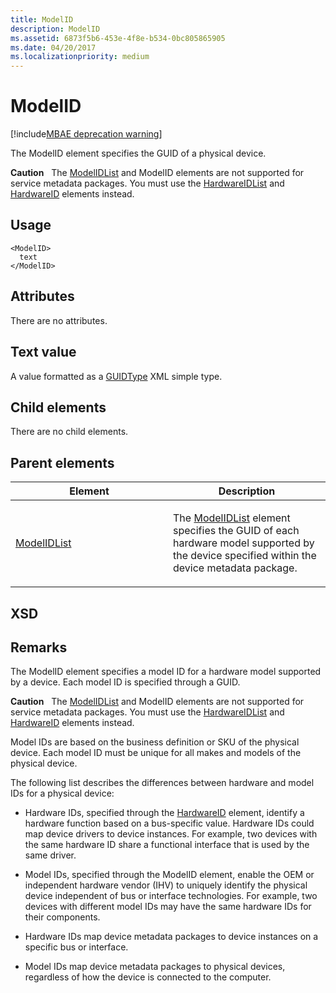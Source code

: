 ```yaml
---
title: ModelID
description: ModelID
ms.assetid: 6873f5b6-453e-4f8e-b534-0bc805865905
ms.date: 04/20/2017
ms.localizationpriority: medium
---
```


# ModelID

[!include[MBAE deprecation warning](../includes/mbae-deprecation-warning.md)]

The ModelID element specifies the GUID of a physical device.

**Caution**  
The [ModelIDList](modelidlist.md) and ModelID elements are not supported for service metadata packages. You must use the [HardwareIDList](hardwareidlist.md) and [HardwareID](hardwareid.md) elements instead.

 

## <span id="Usage"></span><span id="usage"></span><span id="USAGE"></span>Usage


``` syntax
<ModelID>
  text
</ModelID>
```

## <span id="Attributes"></span><span id="attributes"></span><span id="ATTRIBUTES"></span>Attributes


There are no attributes.

## <span id="Text_value"></span><span id="text_value"></span><span id="TEXT_VALUE"></span>Text value


A value formatted as a [GUIDType](guidtype-packageinfo.md) XML simple type.

## <span id="Child_elements"></span><span id="child_elements"></span><span id="CHILD_ELEMENTS"></span>Child elements


There are no child elements.

## <span id="Parent_elements"></span><span id="parent_elements"></span><span id="PARENT_ELEMENTS"></span>Parent elements


<table>
<colgroup>
<col width="50%" />
<col width="50%" />
</colgroup>
<thead>
<tr class="header">
<th>Element</th>
<th>Description</th>
</tr>
</thead>
<tbody>
<tr class="odd">
<td><p><a href="modelidlist.md" data-raw-source="[ModelIDList](modelidlist.md)">ModelIDList</a></p></td>
<td><p>The <a href="modelidlist.md" data-raw-source="[ModelIDList](modelidlist.md)">ModelIDList</a> element specifies the GUID of each hardware model supported by the device specified within the device metadata package.</p></td>
</tr>
</tbody>
</table>

 

## <span id="XSD"></span><span id="xsd"></span>XSD


## <span id="Remarks"></span><span id="remarks"></span><span id="REMARKS"></span>Remarks


The ModelID element specifies a model ID for a hardware model supported by a device. Each model ID is specified through a GUID.

**Caution**  
The [ModelIDList](modelidlist.md) and ModelID elements are not supported for service metadata packages. You must use the [HardwareIDList](hardwareidlist.md) and [HardwareID](hardwareid.md) elements instead.

 

Model IDs are based on the business definition or SKU of the physical device. Each model ID must be unique for all makes and models of the physical device.

The following list describes the differences between hardware and model IDs for a physical device:

-   Hardware IDs, specified through the [HardwareID](hardwareid.md) element, identify a hardware function based on a bus-specific value. Hardware IDs could map device drivers to device instances. For example, two devices with the same hardware ID share a functional interface that is used by the same driver.

-   Model IDs, specified through the ModelID element, enable the OEM or independent hardware vendor (IHV) to uniquely identify the physical device independent of bus or interface technologies. For example, two devices with different model IDs may have the same hardware IDs for their components.

-   Hardware IDs map device metadata packages to device instances on a specific bus or interface.

-   Model IDs map device metadata packages to physical devices, regardless of how the device is connected to the computer.

 

 





